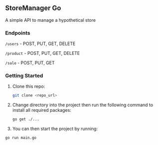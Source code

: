 ## StoreManager Go
A simple API to manage a hypothetical store

### Endpoints
`/users` - POST, PUT, GET, DELETE

`/product` - POST, PUT, GET, DELETE

`/sale` - POST, PUT, GET

### Getting Started
1. Clone this repo:
   ```bash
   git clone <repo_url>
    ```

2. Change directory into the project then run the following command to install all required packages:
      ```bash
    go get ./...
    ```
3. You can then start the project by running:

```bash
go run main.go
```